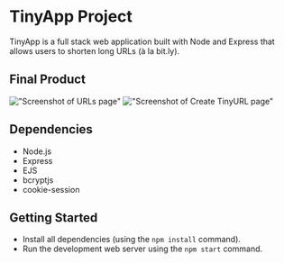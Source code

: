 # TinyApp Project

TinyApp is a full stack web application built with Node and Express that allows users to shorten long URLs (à la bit.ly).

## Final Product

!["Screenshot of URLs page"](https://github.com/MackyClap/tinyapp/blob/master/docs/urls-page.PNG?raw=true)
!["Screenshot of Create TinyURL page"](https://github.com/MackyClap/tinyapp/blob/master/docs/create-tiny-urls.PNG?raw=true)

## Dependencies

- Node.js
- Express
- EJS
- bcryptjs
- cookie-session

## Getting Started

- Install all dependencies (using the `npm install` command).
- Run the development web server using the `npm start` command.